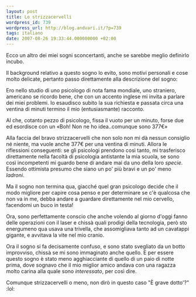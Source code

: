 ```yaml
---
layout: post
title: Lo strizzacervelli
wordpress_id: 739
wordpress_url: http://blog.andvari.it/?p=739
tags: italiano
date: 2007-08-26 19:33:44.000000000 +02:00
---
```

Ecco un altro dei miei sogni sconcertanti, anche se sarebbe meglio definirlo incubo.

Il background relativo a questo sogno lo evito, sono motivi personali e cose molto delicate, pertanto passo direttamente alla descrizione del sogno:

Ero nello studio di uno psicologo di nota fama mondiale, uno straniero, americano se ricordo bene, che con un accento inglese mi invita a parlare dei miei problemi. Io esaudisco subito la sua richiesta e passata circa una ventina di minuti termino il mio (entusiasmante) racconto.

Al che, cotanto pezzo di psicologo, fissa il vuoto per un minuto, forse due ed esordisce con un «Boh! Non ne ho idea..comunque sono 377€»

Alla faccia del bravo strizzacervelli che non solo non mi dà nessun consiglio né niente, ma vuole anche 377€ per una ventina di minuti. Allora le riflessioni conseguenti: se gli psicologi prendono così tanto, mi trasferisco direttamente nella facoltà di psicologia antistante la mia scuola, se sono così incompetenti mi guardo bene di andare mai da uno della loro <em>specie</em>. Essendo ottimista presumo che siano un po' più bravi e un po' meno <em>ladroni</em>.

Ma il sogno non termina qua, giacché quel gran psicologo decide che il modo migliore per capire cosa penso e per determinare se c'è qualcosa che non va in me, debba andare a guardare direttamente nel mio cervello, facendomi un buco in testa!

Ora, sono perfettamente conscio che anche volendo al giorno d'oggi fanno delle operazioni con il laser e chissà quali prodigi della tecnologia, però sto energumeno qua usava una trivella, che assomigliava tanto ad un cavatappi gigante, e avvitava la vite nel mio cranio.

Ora il sogno si fa decisamente confuso, e sono stato svegliato da un botto improvviso, chissà se mi sono immaginato anche quello. E per essere questo sogno è stato meno agghiacciante di quello di un paio di notte prima, dove sognavo che il mio miglior amico andava con una ragazza molto carina alla quale sono <em>interessato</em>, per così dire.

Comunque strizzacervelli o meno, non dirò in questo caso "È grave dotto'?" :lol:
